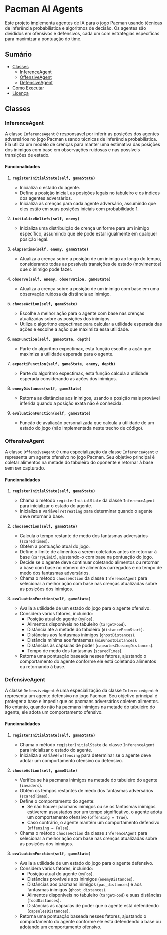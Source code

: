# Pacman AI Agents

Este projeto implementa agentes de IA para o jogo Pacman usando técnicas de inferência probabilística e algoritmos de decisão. Os agentes são divididos em ofensivos e defensivos, cada um com estratégias específicas para maximizar a pontuação do time.

## Sumário

- [Classes](#classes)
  - [InferenceAgent](#inferenceagent)
  - [OffensiveAgent](#offensiveagent)
  - [DefensiveAgent](#defensiveagent)
- [Como Executar](#como-executar)
- [Licença](#licença)

## Classes

### InferenceAgent

A classe `InferenceAgent` é responsável por inferir as posições dos agentes adversários no jogo Pacman usando técnicas de inferência probabilística. Ela utiliza um modelo de crenças para manter uma estimativa das posições dos inimigos com base em observações ruidosas e nas possíveis transições de estado.

#### Funcionalidades

1. **`registerInitialState(self, gameState)`**
   - Inicializa o estado do agente.
   - Define a posição inicial, as posições legais no tabuleiro e os índices dos agentes adversários.
   - Inicializa as crenças para cada agente adversário, assumindo que eles estão em suas posições iniciais com probabilidade 1.

2. **`initializeBeliefs(self, enemy)`**
   - Inicializa uma distribuição de crença uniforme para um inimigo específico, assumindo que ele pode estar igualmente em qualquer posição legal.

3. **`elapseTime(self, enemy, gameState)`**
   - Atualiza a crença sobre a posição de um inimigo ao longo do tempo, considerando todas as possíveis transições de estado (movimentos) que o inimigo pode fazer.

4. **`observe(self, enemy, observation, gameState)`**
   - Atualiza a crença sobre a posição de um inimigo com base em uma observação ruidosa da distância ao inimigo.

5. **`chooseAction(self, gameState)`**
   - Escolhe a melhor ação para o agente com base nas crenças atualizadas sobre as posições dos inimigos.
   - Utiliza o algoritmo expectimax para calcular a utilidade esperada das ações e escolhe a ação que maximiza essa utilidade.

6. **`maxFunction(self, gameState, depth)`**
   - Parte do algoritmo expectimax, esta função escolhe a ação que maximiza a utilidade esperada para o agente.

7. **`expectiFunction(self, gameState, enemy, depth)`**
   - Parte do algoritmo expectimax, esta função calcula a utilidade esperada considerando as ações dos inimigos.

8. **`enemyDistances(self, gameState)`**
   - Retorna as distâncias aos inimigos, usando a posição mais provável inferida quando a posição exata não é conhecida.

9. **`evaluationFunction(self, gameState)`**
   - Função de avaliação personalizada que calcula a utilidade de um estado do jogo (não implementada neste trecho de código).

### OffensiveAgent

A classe `OffensiveAgent` é uma especialização da classe `InferenceAgent` e representa um agente ofensivo no jogo Pacman. Seu objetivo principal é coletar alimentos na metade do tabuleiro do oponente e retornar à base sem ser capturado.

#### Funcionalidades

1. **`registerInitialState(self, gameState)`**
   - Chama o método `registerInitialState` da classe `InferenceAgent` para inicializar o estado do agente.
   - Inicializa a variável `retreating` para determinar quando o agente deve retornar à base.

2. **`chooseAction(self, gameState)`**
   - Calcula o tempo restante de medo dos fantasmas adversários (`scaredTimes`).
   - Obtém a pontuação atual do jogo.
   - Define o limite de alimentos a serem coletados antes de retornar à base (`carryLimit`), ajustando-o com base na pontuação do jogo.
   - Decide se o agente deve continuar coletando alimentos ou retornar à base com base no número de alimentos carregados e no tempo de medo dos fantasmas adversários.
   - Chama o método `chooseAction` da classe `InferenceAgent` para selecionar a melhor ação com base nas crenças atualizadas sobre as posições dos inimigos.

3. **`evaluationFunction(self, gameState)`**
   - Avalia a utilidade de um estado do jogo para o agente ofensivo.
   - Considera vários fatores, incluindo:
     - Posição atual do agente (`myPos`).
     - Alimentos disponíveis no tabuleiro (`targetFood`).
     - Distância até a metade do tabuleiro (`distanceFromStart`).
     - Distâncias aos fantasmas inimigos (`ghostDistances`).
     - Distância mínima aos fantasmas (`minGhostDistances`).
     - Distâncias às cápsulas de poder (`capsulesChasingDistances`).
     - Tempo de medo dos fantasmas (`scaredTimes`).
   - Retorna uma pontuação baseada nesses fatores, ajustando o comportamento do agente conforme ele está coletando alimentos ou retornando à base.

### DefensiveAgent

A classe `DefensiveAgent` é uma especialização da classe `InferenceAgent` e representa um agente defensivo no jogo Pacman. Seu objetivo principal é proteger a base e impedir que os pacmans adversários coletem alimentos. No entanto, quando não há pacmans inimigos na metade do tabuleiro do agente, ele adota um comportamento ofensivo.

#### Funcionalidades

1. **`registerInitialState(self, gameState)`**
   - Chama o método `registerInitialState` da classe `InferenceAgent` para inicializar o estado do agente.
   - Inicializa a variável `offensing` para determinar se o agente deve adotar um comportamento ofensivo ou defensivo.

2. **`chooseAction(self, gameState)`**
   - Verifica se há pacmans inimigos na metade do tabuleiro do agente (`invaders`).
   - Obtém os tempos restantes de medo dos fantasmas adversários (`scaredTimes`).
   - Define o comportamento do agente:
     - Se não houver pacmans inimigos ou se os fantasmas inimigos estiverem assustados por um tempo significativo, o agente adota um comportamento ofensivo (`offensing = True`).
     - Caso contrário, o agente mantém um comportamento defensivo (`offensing = False`).
   - Chama o método `chooseAction` da classe `InferenceAgent` para selecionar a melhor ação com base nas crenças atualizadas sobre as posições dos inimigos.

3. **`evaluationFunction(self, gameState)`**
   - Avalia a utilidade de um estado do jogo para o agente defensivo.
   - Considera vários fatores, incluindo:
     - Posição atual do agente (`myPos`).
     - Distâncias prováveis aos inimigos (`enemyDistances`).
     - Distâncias aos pacmans inimigos (`pac_distances`) e aos fantasmas inimigos (`ghost_distances`).
     - Alimentos disponíveis no tabuleiro (`targetFood`) e suas distâncias (`foodDistances`).
     - Distâncias às cápsulas de poder que o agente está defendendo (`capsulesDistances`).
   - Retorna uma pontuação baseada nesses fatores, ajustando o comportamento do agente conforme ele está defendendo a base ou adotando um comportamento ofensivo.

